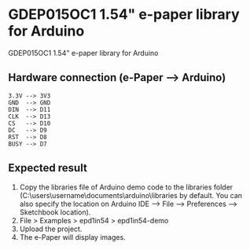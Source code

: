 # GDEP015OC1 1.54" e-paper library for Arduino
GDEP015OC1 1.54" e-paper library for Arduino
## Hardware connection (e-Paper --> Arduino)
    3.3V --> 3V3
    GND  --> GND
    DIN  --> D11
    CLK  --> D13
    CS   --> D10
    DC   --> D9
    RST  --> D8
    BUSY --> D7
## Expected result
1.  Copy the libraries file of Arduino demo code to the libraries folder 
    (C:\users\username\documents\arduino\libraries by default. You can also 
    specify the location on 
    Arduino IDE --> File --> Preferences --> Sketchbook location).
2.  File > Examples > epd1in54 > epd1in54-demo
3.  Upload the project.
4.  The e-Paper will display images.

